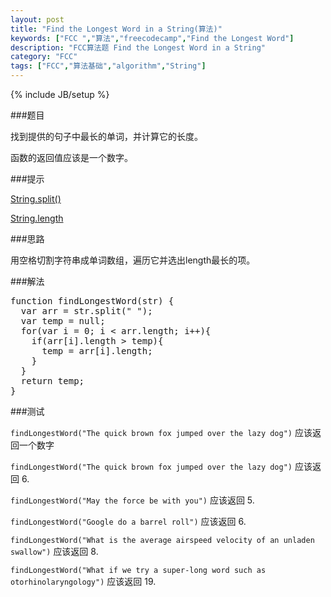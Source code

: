 ```yaml
---
layout: post
title: "Find the Longest Word in a String(算法)"
keywords: ["FCC ","算法","freecodecamp","Find the Longest Word"]
description: "FCC算法题 Find the Longest Word in a String"
category: "FCC"
tags: ["FCC","算法基础","algorithm","String"]
---
```

{% include JB/setup %}

###题目

找到提供的句子中最长的单词，并计算它的长度。

函数的返回值应该是一个数字。

###提示

[String.split()](https://developer.mozilla.org/zh-CN/docs/Web/JavaScript/Reference/Global_Objects/String/split)

[String.length](https://developer.mozilla.org/zh-CN/docs/Web/JavaScript/Reference/Global_Objects/String/length)

###思路

用空格切割字符串成单词数组，遍历它并选出length最长的项。

###解法

<pre>
function findLongestWord(str) {
  var arr = str.split(" ");
  var temp = null;
  for(var i = 0; i < arr.length; i++){
    if(arr[i].length > temp){
      temp = arr[i].length;
    }
  }
  return temp;
}
</pre>

###测试

`findLongestWord("The quick brown fox jumped over the lazy dog")` 应该返回一个数字

`findLongestWord("The quick brown fox jumped over the lazy dog")` 应该返回 6.

`findLongestWord("May the force be with you")` 应该返回 5.

`findLongestWord("Google do a barrel roll")` 应该返回 6.

`findLongestWord("What is the average airspeed velocity of an unladen swallow")` 应该返回 8.

`findLongestWord("What if we try a super-long word such as otorhinolaryngology")` 应该返回 19.
